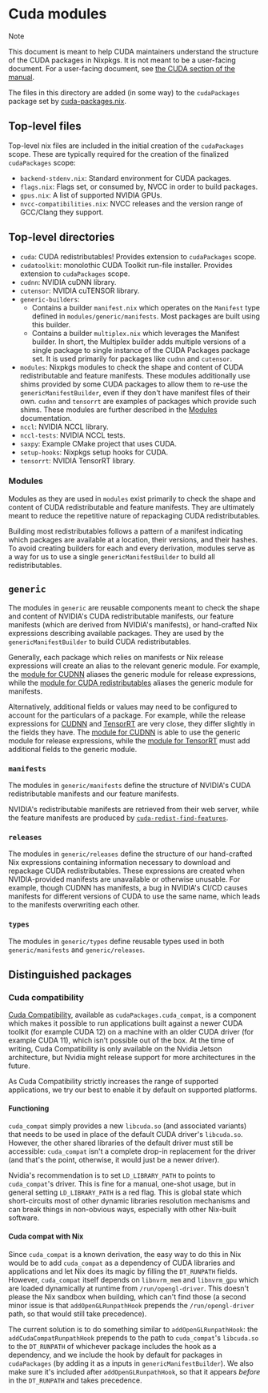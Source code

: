 # Cuda modules

> [!NOTE]
> This document is meant to help CUDA maintainers understand the structure of
> the CUDA packages in Nixpkgs. It is not meant to be a user-facing document.
> For a user-facing document, see [the CUDA section of the manual](../../../doc/languages-frameworks/cuda.section.md).

The files in this directory are added (in some way) to the `cudaPackages`
package set by [cuda-packages.nix](../../top-level/cuda-packages.nix).

## Top-level files

Top-level nix files are included in the initial creation of the `cudaPackages`
scope. These are typically required for the creation of the finalized
`cudaPackages` scope:

- `backend-stdenv.nix`: Standard environment for CUDA packages.
- `flags.nix`: Flags set, or consumed by, NVCC in order to build packages.
- `gpus.nix`: A list of supported NVIDIA GPUs.
- `nvcc-compatibilities.nix`: NVCC releases and the version range of GCC/Clang
    they support.

## Top-level directories

- `cuda`: CUDA redistributables! Provides extension to `cudaPackages` scope.
- `cudatoolkit`: monolothic CUDA Toolkit run-file installer. Provides extension
    to `cudaPackages` scope.
- `cudnn`: NVIDIA cuDNN library.
- `cutensor`: NVIDIA cuTENSOR library.
- `generic-builders`:
  - Contains a builder `manifest.nix` which operates on the `Manifest` type
      defined in `modules/generic/manifests`. Most packages are built using this
      builder.
  - Contains a builder `multiplex.nix` which leverages the Manifest builder. In
      short, the Multiplex builder adds multiple versions of a single package to
      single instance of the CUDA Packages package set. It is used primarily for
      packages like `cudnn` and `cutensor`.
- `modules`: Nixpkgs modules to check the shape and content of CUDA
    redistributable and feature manifests. These modules additionally use shims
    provided by some CUDA packages to allow them to re-use the
    `genericManifestBuilder`, even if they don't have manifest files of their
    own. `cudnn` and `tensorrt` are examples of packages which provide such
    shims. These modules are further described in the
    [Modules](./modules/README.md) documentation.
- `nccl`: NVIDIA NCCL library.
- `nccl-tests`: NVIDIA NCCL tests.
- `saxpy`: Example CMake project that uses CUDA.
- `setup-hooks`: Nixpkgs setup hooks for CUDA.
- `tensorrt`: NVIDIA TensorRT library.

### Modules

Modules as they are used in `modules` exist primarily to check the shape and
content of CUDA redistributable and feature manifests. They are ultimately meant
to reduce the repetitive nature of repackaging CUDA redistributables.

Building most redistributables follows a pattern of a manifest indicating which
packages are available at a location, their versions, and their hashes. To avoid
creating builders for each and every derivation, modules serve as a way for us
to use a single `genericManifestBuilder` to build all redistributables.

## `generic`

The modules in `generic` are reusable components meant to check the shape and
content of NVIDIA's CUDA redistributable manifests, our feature manifests (which
are derived from NVIDIA's manifests), or hand-crafted Nix expressions describing
available packages. They are used by the `genericManifestBuilder` to build CUDA
redistributables.

Generally, each package which relies on manifests or Nix release expressions
will create an alias to the relevant generic module. For example, the [module
for CUDNN](./cudnn/default.nix) aliases the generic module for release
expressions, while the [module for CUDA redistributables](./cuda/default.nix)
aliases the generic module for manifests.

Alternatively, additional fields or values may need to be configured to account
for the particulars of a package. For example, while the release expressions for
[CUDNN](./cudnn/releases.nix) and [TensorRT](./tensorrt/releases.nix) are very
close, they differ slightly in the fields they have. The [module for
CUDNN](./modules/cudnn/default.nix) is able to use the generic module for
release expressions, while the [module for
TensorRT](./modules/tensorrt/default.nix) must add additional fields to the
generic module.

### `manifests`

The modules in `generic/manifests` define the structure of NVIDIA's CUDA
redistributable manifests and our feature manifests.

NVIDIA's redistributable manifests are retrieved from their web server, while
the feature manifests are produced by
[`cuda-redist-find-features`](https://github.com/connorbaker/cuda-redist-find-features).

### `releases`

The modules in `generic/releases` define the structure of our hand-crafted Nix
expressions containing information necessary to download and repackage CUDA
redistributables. These expressions are created when NVIDIA-provided manifests
are unavailable or otherwise unusable. For example, though CUDNN has manifests,
a bug in NVIDIA's CI/CD causes manifests for different versions of CUDA to use
the same name, which leads to the manifests overwriting each other.

### `types`

The modules in `generic/types` define reusable types used in both
`generic/manifests` and `generic/releases`.


## Distinguished packages

### Cuda compatibility

[Cuda Compatibility](https://docs.nvidia.com/deploy/cuda-compatibility/),
available as `cudaPackages.cuda_compat`, is a component which makes it possible
to run applications built against a newer CUDA toolkit (for example CUDA 12) on
a machine with an older CUDA driver (for example CUDA 11), which isn't possible
out of the box. At the time of writing, Cuda Compatibility is only available on
the Nvidia Jetson architecture, but Nvidia might release support for more
architectures in the future.

As Cuda Compatibility strictly increases the range of supported applications, we
try our best to enable it by default on supported platforms.

#### Functioning

`cuda_compat` simply provides a new `libcuda.so` (and associated variants) that
needs to be used in place of the default CUDA driver's `libcuda.so`. However,
the other shared libraries of the default driver must still be accessible:
`cuda_compat` isn't a complete drop-in replacement for the driver (and that's
the point, otherwise, it would just be a newer driver).

Nvidia's recommendation is to set `LD_LIBRARY_PATH` to points to `cuda_compat`'s
driver. This is fine for a manual, one-shot usage, but in general setting
`LD_LIBRARY_PATH` is a red flag. This is global state which short-circuits most
of other dynamic libraries resolution mechanisms and can break things in
non-obvious ways, especially with other Nix-built software.

#### Cuda compat with Nix

Since `cuda_compat` is a known derivation, the easy way to do this in Nix would
be to add `cuda_compat` as a dependency of CUDA libraries and applications and
let Nix does its magic by filling the `DT_RUNPATH` fields. However,
`cuda_compat` itself depends on `libnvrm_mem` and `libnvrm_gpu` which are loaded
dynamically at runtime from `/run/opengl-driver`. This doesn't please the Nix
sandbox when building, which can't find those (a second minor issue is that
`addOpenGLRunpathHook` prepends the `/run/opengl-driver` path, so that would
still take precedence).

The current solution is to do something similar to `addOpenGLRunpathHook`: the
`addCudaCompatRunpathHook` prepends to the path to `cuda_compat`'s `libcuda.so`
to the `DT_RUNPATH` of whichever package includes the hook as a dependency, and
we include the hook by default for packages in `cudaPackages` (by adding it as a
inputs in `genericManifestBuilder`). We also make sure it's included after
`addOpenGLRunpathHook`, so that it appears _before_ in the `DT_RUNPATH` and
takes precedence.
